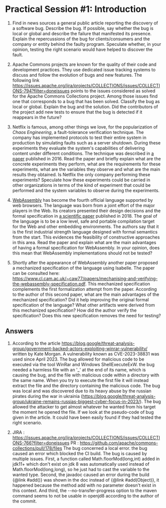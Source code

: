 # Practical Session #1: Introduction

1. Find in news sources a general public article reporting the discovery of a software bug. Describe the bug. If possible, say whether the bug is local or global and describe the failure that manifested its presence. Explain the repercussions of the bug for clients/consumers and the company or entity behind the faulty program. Speculate whether, in your opinion, testing the right scenario would have helped to discover the fault.

2. Apache Commons projects are known for the quality of their code and development practices. They use dedicated issue tracking systems to discuss and follow the evolution of bugs and new features. The following link https://issues.apache.org/jira/projects/COLLECTIONS/issues/COLLECTIONS-794?filter=doneissues points to the issues considered as solved for the Apache Commons Collections project. Among those issues find one that corresponds to a bug that has been solved. Classify the bug as local or global. Explain the bug and the solution. Did the contributors of the project add new tests to ensure that the bug is detected if it reappears in the future?

3. Netflix is famous, among other things we love, for the popularization of *Chaos Engineering*, a fault-tolerance verification technique. The company has implemented protocols to test their entire system in production by simulating faults such as a server shutdown. During these experiments they evaluate the system's capabilities of delivering content under different conditions. The technique was described in [a paper](https://arxiv.org/ftp/arxiv/papers/1702/1702.05843.pdf) published in 2016. Read the paper and briefly explain what are the concrete experiments they perform, what are the requirements for these experiments, what are the variables they observe and what are the main results they obtained. Is Netflix the only company performing these experiments? Speculate how these experiments could be carried in other organizations in terms of the kind of experiment that could be performed and the system variables to observe during the experiments.

4. [WebAssembly](https://webassembly.org/) has become the fourth official language supported by web browsers. The language was born from a joint effort of the major players in the Web. Its creators presented their design decisions and the formal specification in [a scientific paper](https://people.mpi-sws.org/~rossberg/papers/Haas,%20Rossberg,%20Schuff,%20Titzer,%20Gohman,%20Wagner,%20Zakai,%20Bastien,%20Holman%20-%20Bringing%20the%20Web%20up%20to%20Speed%20with%20WebAssembly.pdf) published in 2018. The goal of the language is to be a low level, safe and portable compilation target for the Web and other embedding environments. The authors say that it is the first industrial strength language designed with formal semantics from the start. This evidences the feasibility of constructive approaches in this area. Read the paper and explain what are the main advantages of having a formal specification for WebAssembly. In your opinion, does this mean that WebAssembly implementations should not be tested? 

5.  Shortly after the appearance of WebAssembly another paper proposed a mechanized specification of the language using Isabelle. The paper can be consulted here: https://www.cl.cam.ac.uk/~caw77/papers/mechanising-and-verifying-the-webassembly-specification.pdf. This mechanized specification complements the first formalization attempt from the paper. According to the author of this second paper, what are the main advantages of the mechanized specification? Did it help improving the original formal specification of the language? What other artifacts were derived from this mechanized specification? How did the author verify the specification? Does this new specification removes the need for testing?

## Answers

1. According to the article https://blog.google/threat-analysis-group/government-backed-actors-exploiting-winrar-vulnerability/ written by Kate Morgan. A vulnerability known as CVE-2023-38831 was used since April 2023. The bug allowed for malicious code to be executed via the tool WinRar and Windows ShellExecuteExW. the bug needed a harmless file with an '_' at the end of its name, which is causing the bug, and the file with malicious code within a directory with the same name. When you try to execute the first file it will instead extract the file and the directory containing the malicious code. The bug was local and was discovered due to its heavy abuse by the russian pirates during the war in ukrainia (https://blog.google/threat-analysis-group/ukraine-remains-russias-biggest-cyber-focus-in-2023/). The bug allowed the attacker to get almost whatever he wanted from his target the moment he opened the file. If we look at the pseudo-code of bug given in the article. It could have been easily found if they had tested the right scenario.

2. JIRA : https://issues.apache.org/jira/projects/COLLECTIONS/issues/COLLECTIONS-766?filter=doneissues
   PR : https://github.com/apache/commons-collections/pull/178/files
The bug concerned a local error. the bug caused an error which blocked the CI build.
The bug is caused by multiple issues. First, a function called Math.floorMod(long,int) added in jdk11+ which don't exist on jdk 8 was automatically used instead of Math.floorMod(long,long), so he just had to cast the variable to the wanted type. Second, the javadoc caused an error during the build {@link #add()} was shown in the doc instead of {@link #add(Object)}, it happened because the method add with no parameter doesn't exist in this context. And third, the --no-transfer-progress option to the maven command seems to not be usable in openjd8 according to the author of the commit.
   
